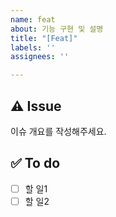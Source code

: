 ```yaml
---
name: feat
about: 기능 구현 및 설명
title: "[Feat]"
labels: ''
assignees: ''

---
```


## ⚠️ Issue
이슈 개요를 작성해주세요.

## ✅ To do
- [ ] 할 일1
- [ ] 할 일2
